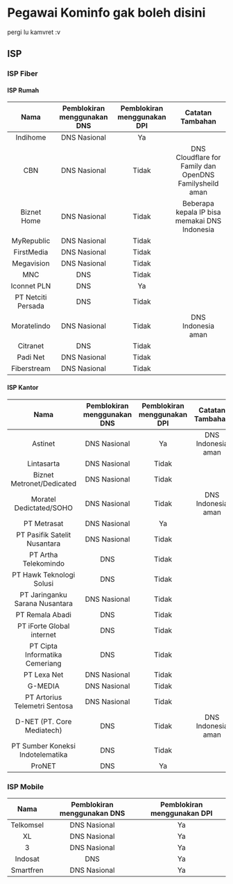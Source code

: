 # Pegawai Kominfo gak boleh disini
pergi lu kamvret :v

## ISP

### ISP Fiber

#### ISP Rumah
| Nama | Pemblokiran menggunakan DNS | Pemblokiran menggunakan DPI | Catatan Tambahan |
| :---: | :---: | :---: | :---: |
| Indihome | DNS Nasional | Ya |
| CBN | DNS Nasional | Tidak | DNS Cloudflare for Family dan OpenDNS Familysheild aman |
| Biznet Home | DNS Nasional | Tidak | Beberapa kepala IP bisa memakai DNS Indonesia |
| MyRepublic | DNS Nasional | Tidak |
| FirstMedia | DNS Nasional | Tidak |
| Megavision | DNS Nasional | Tidak |
| MNC | DNS | Tidak |
| Iconnet PLN | DNS | Ya |
| PT Netciti Persada | DNS | Tidak |
| Moratelindo | DNS Nasional | Tidak | DNS Indonesia aman |
| Citranet | DNS | Tidak |
| Padi Net | DNS Nasional | Tidak |
| Fiberstream | DNS Nasional | Tidak |

#### ISP Kantor
| Nama | Pemblokiran menggunakan DNS | Pemblokiran menggunakan DPI | Catatan Tambahan |
| :---: | :---: | :---: | :---: |
| Astinet | DNS Nasional | Ya |  DNS Indonesia aman |
| Lintasarta | DNS Nasional | Tidak |
| Biznet Metronet/Dedicated | DNS Nasional | Tidak |
| Moratel Dedictated/SOHO | DNS Nasional | Tidak | DNS Indonesia aman |
| PT Metrasat | DNS Nasional | Ya |
| PT Pasifik Satelit Nusantara | DNS Nasional | Tidak |
| PT Artha Telekomindo | DNS | Tidak |
| PT Hawk Teknologi Solusi | DNS | Tidak |
| PT Jaringanku Sarana Nusantara | DNS Nasional | Tidak |
| PT Remala Abadi | DNS | Tidak |
| PT iForte Global internet | DNS | Tidak |
| PT Cipta Informatika Cemeriang | DNS | Tidak |
| PT Lexa Net | DNS Nasional | Tidak |
| G-MEDIA | DNS Nasional | Tidak |
| PT Artorius Telemetri Sentosa | DNS Nasional | Tidak |
| D-NET (PT. Core Mediatech) | DNS | Tidak | DNS Indonesia aman |
| PT Sumber Koneksi Indotelematika | DNS | Tidak |
| ProNET | DNS | Ya |

### ISP Mobile
| Nama | Pemblokiran menggunakan DNS | Pemblokiran menggunakan DPI |
| :---: | :---: | :---: |
| Telkomsel | DNS Nasional | Ya |
| XL | DNS Nasional | Ya |
| 3 | DNS Nasional | Ya |
| Indosat | DNS | Ya |
| Smartfren | DNS Nasional | Ya |
